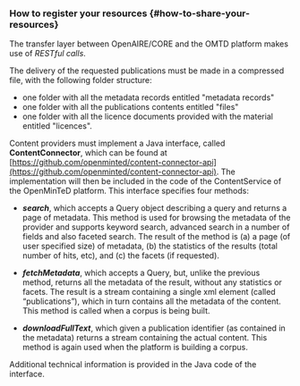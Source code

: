 ### How to register your resources {#how-to-share-your-resources}

The transfer layer between OpenAIRE/CORE and the OMTD platform makes use of _RESTful calls_.

The delivery of the requested publications must be made in a compressed file, with the following folder structure:

* one folder with all the metadata records entitled "metadata records"
* one folder with all the publications contents entitled "files"
* one folder with all the licence documents provided with the material entitled "licences". 



Content providers must implement a Java interface, called **ContentConnector**, which can be found at [https://github.com/openminted/content-connector-api](https://github.com/openminted/content-connector-api). The implementation will then be included in the code of the ContentService of the OpenMinTeD platform. This interface specifies four methods:

* _**search**_, which accepts a Query object describing a query and returns a page of metadata. This method is used for browsing the metadata of the provider and supports keyword search, advanced search in a number of fields and also faceted search. The result of the method is \(a\) a page \(of user specified size\) of metadata, \(b\) the statistics of the results \(total number of hits, etc\), and \(c\) the facets \(if requested\).

* _**fetchMetadata**_, which accepts a Query, but, unlike the previous method, returns all the metadata of the result, without any statistics or facets. The result is a stream containing a single xml element \(called “publications”\), which in turn contains all the metadata of the content. This method is called when a corpus is being built.

* _**downloadFullText**_, which given a publication identifier \(as contained in the metadata\) returns a stream containing the actual content. This method is again used when the platform is building a corpus.

Additional technical information is provided in the Java code of the interface.

